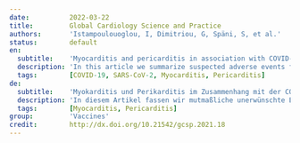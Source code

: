 ```yaml
---
date:          2022-03-22
title:         Global Cardiology Science and Practice
authors:       'Istampoulouoglou, I, Dimitriou, G, Späni, S, et al.'
status:        default
en:
  subtitle:    'Myocarditis and pericarditis in association with COVID-19 mRNA-vaccination: cases from a regional pharmacovigilance centre'
  description: 'In this article we summarize suspected adverse events following immunization (AEFI) of pericarditis, myocarditis and perimyocarditis that were reported by our regional pharmacovigilance centre after COVID-19 mRNA-vaccination and discuss their association with these vaccines. Seventeen cases were reported between March and July 2021. Of these, nine had perimyocarditis, five myocarditis and three pericarditis. Twelve patients were male (71 %). The median age was 38 years (range 17 - 88). The most commonly observed presenting symptom was acute chest pain (65%). While 47% of the patients were previously healthy, 53% had at least one pre-existing comorbidity, with hypertension being the most prevalent (24%). The European Society of Cardiology diagnostic criteria for the reported AEFIs were fulfilled in twelve cases (71%). The AEFIs occurred after the first vaccine dose in six cases (35%), after the second vaccine dose in ten cases (59%) and after both doses in one case (6%). The median latency of all AEFIs taken together was 14 days (range 1 - 28) after the first vaccination and 3 days (range 1 - 17) after the second one. All patients except one were hospitalized (94%) with a median length of stay of 7.5 days (range 3 - 13). The majority of patients (n = 11, 65%) did not experience any complications, and 13 (77%) of the patients were recovered or recovering at the time of discharge. In 16 of the 17 cases (94%), the association between the AEFI and mRNA-vaccination was considered possible by the pharmacovigilance centre.'
  tags:        [COVID-19, SARS-CoV-2, Myocarditis, Pericarditis]
de:
  subtitle:    'Myokarditis und Perikarditis im Zusammenhang mit der COVID-19 mRNA-Impfung: Fälle aus einem regionalen Pharmakovigilanzzentrum'
  description: 'In diesem Artikel fassen wir mutmaßliche unerwünschte Ereignisse nach der Impfung (AEFI) von Perikarditis, Myokarditis und Perimyokarditis zusammen, die von unserem regionalen Pharmakovigilanzzentrum nach der COVID-19-mRNA-Impfung gemeldet wurden, und erörtern ihren Zusammenhang mit diesen Impfstoffen. Zwischen März und Juli 2021 wurden siebzehn Fälle gemeldet. Davon hatten neun eine Perimyokarditis, fünf eine Myokarditis und drei eine Perikarditis. Zwölf Patienten waren männlich (71 %). Das mittlere Alter betrug 38 Jahre (Spanne 17 - 88). Das am häufigsten beobachtete Symptom waren akute Brustschmerzen (65 %). Während 47 % der Patienten zuvor gesund waren, wiesen 53 % mindestens eine vorbestehende Komorbidität auf, wobei Bluthochdruck die häufigste war (24 %). Die Diagnosekriterien der Europäischen Gesellschaft für Kardiologie für die gemeldeten AEFIs wurden in zwölf Fällen (71 %) erfüllt. Die AEFIs traten in sechs Fällen (35 %) nach der ersten Impfstoffdosis, in zehn Fällen (59 %) nach der zweiten Impfstoffdosis und in einem Fall (6 %) nach beiden Dosen auf. Die mediane Latenzzeit aller AEFIs zusammengenommen betrug 14 Tage (Spanne 1 - 28) nach der ersten Impfung und 3 Tage (Spanne 1 - 17) nach der zweiten Impfung. Mit einer Ausnahme wurden alle Patienten in ein Krankenhaus eingewiesen (94 %), mit einer mittleren Aufenthaltsdauer von 7,5 Tagen (Spanne 3 - 13). Bei der Mehrheit der Patienten (n = 11, 65 %) traten keine Komplikationen auf, und 13 (77 %) der Patienten waren zum Zeitpunkt der Entlassung wieder gesund oder erholten sich. In 16 der 17 Fälle (94 %) wurde der Zusammenhang zwischen der AEFI und der mRNA-Impfung vom Pharmakovigilanzzentrum als möglich erachtet.' 
  tags:        [Myocarditis, Pericarditis]
group:         'Vaccines'
credit:        http://dx.doi.org/10.21542/gcsp.2021.18
---
```

